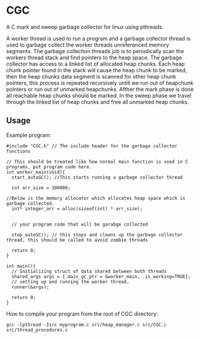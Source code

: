 # CGC
A C mark and sweep garbage collector for linux using pthreads. 

A worker thread is used to run a program and a garbage collector thread is used to garbage collect the worker threads unreferenced memory segments. The garbage collection threads job is to periodically scan the workers thread stack and find pointers to the heap space. The garbage collector has access to a linked list of allocated heap chunks. Each heap chunk pointer found in the stack will cause the heap chunk to be marked, then the heap chunks data segment is scanned for other heap chunk pointers, this process is repeated recursively untill we run out of heapchunk pointers or run out of unmarked heapchunks. Afther the mark phase is done all reachable heap chunks should be marked. In the sweep phase we travel through the linked list of heap chunks and free all unmarked heap chunks. 

## Usage

Example program:

```
#include "CGC.h" // The include header for the garbage collector functions

// This should be treated like how normal main function is used in C programs, put program code here.
int worker_main(void){
  start_autoGC(); //This starts running a garbage collector thread

  int arr_size = 100000;

//Below is the memory allocator which allocates heap space which is garbage collected.
  int* integer_arr = alloc(sizeof(int) * arr_size);


  // your program code that will be garabge collected

  stop_autoGC(); // this stops and cleans up the garbage collector thread, this should be called to avoid zombie threads

  return 0;
}

int main(){
  // Initializing struct of data shared between both threads
  shared_args args = {.main_gc_ptr = &worker_main, .is_working=TRUE};
  // setting up and running the worker thread.
  runner(&args);
  
  return 0;
}
```

How to compile your program from the root of CGC directory:
```
gcc -lpthread -Isrc myprogram.c src/heap_manager.c src/CGC.c src/thread_procedures.c

```




